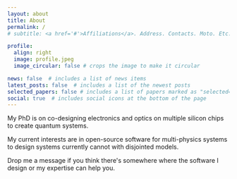 ```yaml
---
layout: about
title: About
permalink: /
# subtitle: <a href='#'>Affiliations</a>. Address. Contacts. Moto. Etc.

profile:
  align: right
  image: profile.jpeg
  image_circular: false # crops the image to make it circular

news: false  # includes a list of news items
latest_posts: false  # includes a list of the newest posts
selected_papers: false # includes a list of papers marked as "selected={true}"
social: true  # includes social icons at the bottom of the page
---
```


My PhD is on co-designing electronics and optics on multiple silicon chips to create quantum systems.

My current interests are in open-source software for multi-physics systems to design systems currently cannot with disjointed models.

Drop me a message if you think there's somewhere where the software I design or my expertise can help you.
